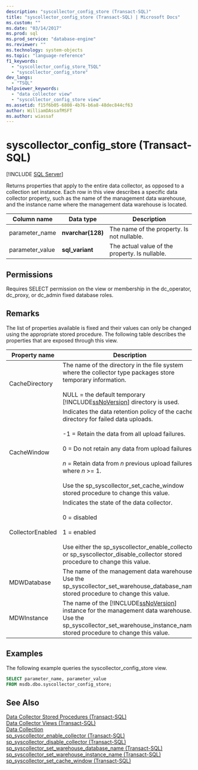 ```yaml
---
description: "syscollector_config_store (Transact-SQL)"
title: "syscollector_config_store (Transact-SQL) | Microsoft Docs"
ms.custom: ""
ms.date: "03/14/2017"
ms.prod: sql
ms.prod_service: "database-engine"
ms.reviewer: ""
ms.technology: system-objects
ms.topic: "language-reference"
f1_keywords: 
  - "syscollector_config_store_TSQL"
  - "syscollector_config_store"
dev_langs: 
  - "TSQL"
helpviewer_keywords: 
  - "data collector view"
  - "syscollector_config_store view"
ms.assetid: f15f6b05-6808-4b76-b6a8-48dec844cf63
author: WilliamDAssafMSFT
ms.author: wiassaf
---
```

# syscollector_config_store (Transact-SQL)
[!INCLUDE [SQL Server](../../includes/applies-to-version/sqlserver.md)]

  Returns properties that apply to the entire data collector, as opposed to a collection set instance. Each row in this view describes a specific data collector property, such as the name of the management data warehouse, and the instance name where the management data warehouse is located.  
  
|Column name|Data type|Description|  
|-----------------|---------------|-----------------|  
|parameter_name|**nvarchar(128)**|The name of the property. Is not nullable.|  
|parameter_value|**sql_variant**|The actual value of the property. Is nullable.|  
  
## Permissions  
 Requires SELECT permission on the view or membership in the dc_operator, dc_proxy, or dc_admin fixed database roles.  
  
## Remarks  
 The list of properties available is fixed and their values can only be changed using the appropriate stored procedure. The following table describes the properties that are exposed through this view.  
  
|Property name|Description|  
|-------------------|-----------------|  
|CacheDirectory|The name of the directory in the file system where the collector type packages store temporary information.<br /><br /> NULL = the default temporary [!INCLUDE[ssNoVersion](../../includes/ssnoversion-md.md)] directory is used.|  
|CacheWindow|Indicates the data retention policy of the cache directory for failed data uploads.<br /><br /> -1 = Retain the data from all upload failures.<br /><br /> 0 = Do not retain any data from upload failures.<br /><br /> *n* = Retain data from *n* previous upload failures, where *n* >= 1.<br /><br /> Use the sp_syscollector_set_cache_window stored procedure to change this value.|  
|CollectorEnabled|Indicates the state of the data collector.<br /><br /> 0 = disabled<br /><br /> 1 = enabled<br /><br /> Use either the sp_syscollector_enable_collector or sp_syscollector_disable_collector stored procedure to change this value.|  
|MDWDatabase|The name of the management data warehouse. Use the sp_syscollector_set_warehouse_database_name stored procedure to change this value.|  
|MDWInstance|The name of the [!INCLUDE[ssNoVersion](../../includes/ssnoversion-md.md)] instance for the management data warehouse. Use the sp_syscollector_set_warehouse_instance_name stored procedure to change this value.|  
  
## Examples  
 The following example queries the syscollector_config_store view.  
  
```sql  
SELECT parameter_name, parameter_value  
FROM msdb.dbo.syscollector_config_store;  
```  
  
## See Also  
 [Data Collector Stored Procedures &#40;Transact-SQL&#41;](../../relational-databases/system-stored-procedures/data-collector-stored-procedures-transact-sql.md)   
 [Data Collector Views &#40;Transact-SQL&#41;](../../relational-databases/system-catalog-views/data-collector-views-transact-sql.md)   
 [Data Collection](../../relational-databases/data-collection/data-collection.md)   
 [sp_syscollector_enable_collector &#40;Transact-SQL&#41;](../../relational-databases/system-stored-procedures/sp-syscollector-enable-collector-transact-sql.md)   
 [sp_syscollector_disable_collector &#40;Transact-SQL&#41;](../../relational-databases/system-stored-procedures/sp-syscollector-disable-collector-transact-sql.md)   
 [sp_syscollector_set_warehouse_database_name &#40;Transact-SQL&#41;](../../relational-databases/system-stored-procedures/sp-syscollector-set-warehouse-database-name-transact-sql.md)   
 [sp_syscollector_set_warehouse_instance_name &#40;Transact-SQL&#41;](../../relational-databases/system-stored-procedures/sp-syscollector-set-warehouse-instance-name-transact-sql.md)   
 [sp_syscollector_set_cache_window &#40;Transact-SQL&#41;](../../relational-databases/system-stored-procedures/sp-syscollector-set-cache-window-transact-sql.md)  
  
  
